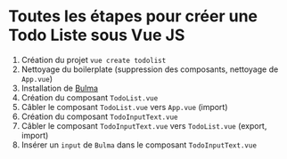 # Toutes les étapes pour créer une Todo Liste sous Vue JS

1. Création du projet `vue create todolist`
2. Nettoyage du boilerplate (suppression des composants, nettoyage de `App.vue`)
3. Installation de [Bulma](https://bulma.io/)
4. Création du composant `TodoList.vue`
5. Câbler le composant `TodoList.vue`  vers `App.vue` (import)
6. Création du composant `TodoInputText.vue`
7. Câbler le composant `TodoInputText.vue` vers `TodoList.vue` (export, import)
8. Insérer un `input` de `Bulma` dans le composant `TodoInputText.vue`
